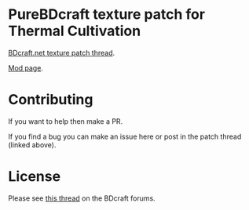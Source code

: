 # PureBDcraft texture patch for Thermal Cultivation
[BDcraft.net texture patch thread](http://bdcraft.net/community/pbdc-patches-rel/thermal-cultivation-t6470.html).

[Mod page](https://www.curseforge.com/minecraft/mc-mods/thermal-cultivation).

# Contributing
If you want to help then make a PR.

If you find a bug you can make an issue here or post in the patch thread (linked above).

# License
Please see [this thread](http://bdcraft.net/community/pbdc-patches-rel/rules-read-this-before-posting-mod-support-patch-t312.html) on the BDcraft forums.
